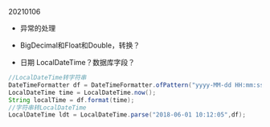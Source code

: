 20210106

* 异常的处理

* BigDecimal和Float和Double，转换？

* 日期 LocalDateTime？数据库字段？



```java
//LocalDateTime转字符串
DateTimeFormatter df = DateTimeFormatter.ofPattern("yyyy-MM-dd HH:mm:ss");
LocalDateTime time = LocalDateTime.now();
String localTime = df.format(time);
//字符串转LocalDateTime
LocalDateTime ldt = LocalDateTime.parse("2018-06-01 10:12:05",df);
```




